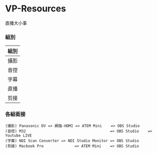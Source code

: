 # VP-Resources
直播大小事

### 組別

|組別|
|---|
|攝影|
|音控|
|字幕|
|直播|
|剪接|

### 各組銜接
```
(攝影) Panasonic DV => 網路-HDMI => ATEM Mini    => OBS Studio
(音控) M32                                      => OBS Studio    => Youtube LIVE
(字幕) NDI Scan Converter => NDI Studio Monitor => OBS Studio
(剪接) Macbook Pro              => ATEM Mini    => OBS Studio
```
